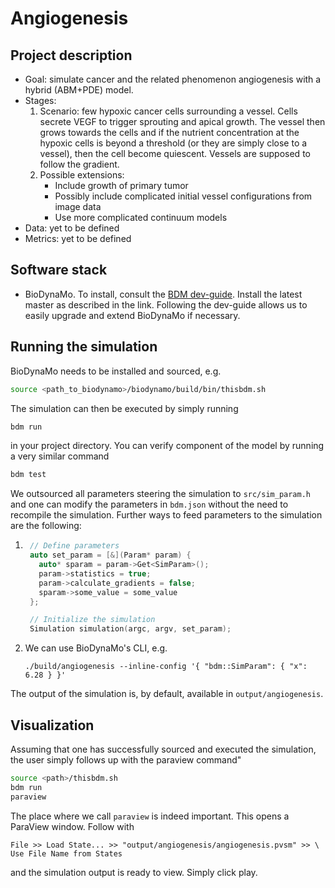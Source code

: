 # Angiogenesis

## Project description

* Goal: simulate cancer and the related phenomenon angiogenesis with a hybrid
  (ABM+PDE) model.
* Stages: 
  1) Scenario: few hypoxic cancer cells surrounding a vessel. Cells secrete VEGF
     to trigger sprouting and apical growth. The vessel then grows towards the 
     cells and if the nutrient concentration at the hypoxic cells is beyond a 
     threshold (or they are simply close to a vessel), then the cell become 
     quiescent. Vessels are supposed to follow the gradient.
  2) Possible extensions:
     * Include growth of primary tumor
     * Possibly include complicated initial vessel configurations from image 
       data
     * Use more complicated continuum models
* Data: yet to be defined
* Metrics: yet to be defined

## Software stack

*  BioDynaMo. To install, consult the 
  [BDM dev-guide](https://biodynamo.org/docs/devguide/build/). Install the 
  latest master as described in the link. Following the dev-guide allows us to
  easily upgrade and extend BioDynaMo if necessary.

## Running the simulation

BioDynaMo needs to be installed and sourced, e.g.
```bash
source <path_to_biodynamo>/biodynamo/build/bin/thisbdm.sh
```
The simulation can then be executed by simply running 
```bash
bdm run
```
in your project directory. You can verify component of the model by running a 
very similar command
```bash
bdm test
``` 
We outsourced all parameters steering the simulation to `src/sim_param.h` and 
one can modify the parameters in `bdm.json` without the need to recompile the 
simulation. Further ways to feed parameters to the simulation are the following:

1. ```cpp
    // Define parameters
    auto set_param = [&](Param* param) {
      auto* sparam = param->Get<SimParam>();
      param->statistics = true;
      param->calculate_gradients = false;
      sparam->some_value = some_value
    };

    // Initialize the simulation
    Simulation simulation(argc, argv, set_param);
    ```
2. We can use BioDynaMo's CLI, e.g. 
   ```
   ./build/angiogenesis --inline-config '{ "bdm::SimParam": { "x": 6.28 } }'
   ```

The output of the simulation is, by default, available in 
`output/angiogenesis`.

## Visualization

Assuming that one has successfully sourced and executed the simulation, the user
simply follows up with the paraview command"
```bash
source <path>/thisbdm.sh
bdm run
paraview
```
The place where we call `paraview` is indeed important. This opens a ParaView
window. Follow with
```
File >> Load State... >> "output/angiogenesis/angiogenesis.pvsm" >> \
Use File Name from States
```
and the simulation output is ready to view. Simply click play.
